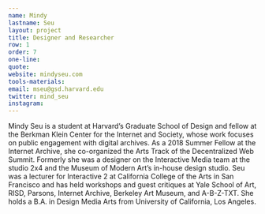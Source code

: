 ```yaml
---
name: Mindy
lastname: Seu
layout: project
title: Designer and Researcher
row: 1
order: 7
one-line: 
quote: 
website: mindyseu.com
tools-materials:
email: mseu@gsd.harvard.edu
twitter: mind_seu
instagram:
---
```

Mindy Seu is a student at Harvard’s Graduate School of Design and fellow at the Berkman Klein Center for the Internet and Society, whose work focuses on public engagement with digital archives. As a 2018 Summer Fellow at the Internet Archive, she co-organized the Arts Track of the Decentralized Web Summit. Formerly she was a designer on the Interactive Media team at the studio 2x4 and the Museum of Modern Art’s in-house design studio. Seu was a lecturer for Interactive 2 at California College of the Arts in San Francisco and has held workshops and guest critiques at Yale School of Art, RISD, Parsons, Internet Archive, Berkeley Art Museum, and A-B-Z-TXT. She holds a B.A. in Design Media Arts from University of California, Los Angeles.